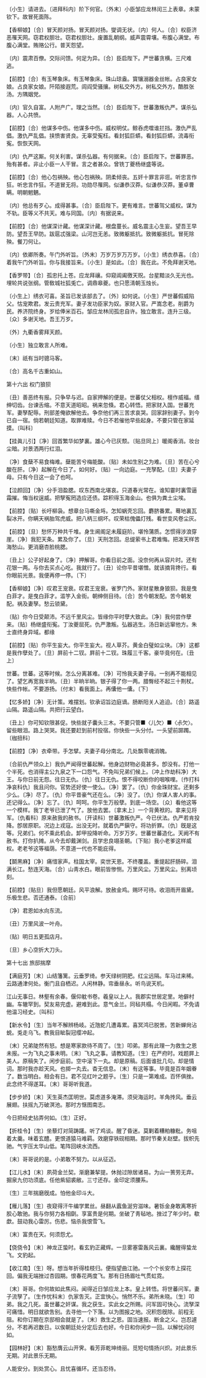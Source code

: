 <!-- { "loadSidebar": true } -->
〔小生〕请进去。〔进拜科内〕阶下何官。〔外末〕小臣邹应龙林闰三上表章。未蒙钦下。故冒死面陈。 

【香柳娘】〔合〕冒天颜对扬。冒天颜对扬。燮调无状。〔内〕何人。〔合〕权臣济恶罹天网。窃君权胆壮。窃君权胆壮。废置乱朝纲。威声震霄壤。布腹心满堂。布腹心满堂。贿赂公行。普天怨望。

〔内〕震肃百僚。交际问馈。何足为异。〔合〕臣启陛下。严世蕃贪横。三尺难逃。 

【前腔】〔合〕有玉琴象床。有玉琴象床。珠山琼盎。寳镶溺器金丝帐。占良家女娘。占良家女娘。阡陌接遐荒。闾阎受骚攘。树私交外方。树私交外方。酷胜张汤。方隅姻党。

〔内〕官久自富。人附产广。理之当然。〔合〕臣启陛下。世蕃激叛仇严。谋杀弘器。人心共愤。 

【前腔】〔合〕他谋多中伤。他谋多中伤。威权明仗。鲸呑虎噬谁拦挡。激仇严乱倡。激仇严乱倡。挟愤害贤良。无辜受寃枉。看封狐巨蟒。看封狐巨蟒。流毒衔寃。恢恢天网。

〔内〕仇严这厮。何关利害。谋杀弘器。有何据来。〔合〕臣启陛下。世蕃罪恶。殆有甚者。非止小臣一人干冒。言之者甚众。曾铣丁夔杨继盛等说。 

【前腔】〔合〕他心包祸殃。他心包祸殃。阴柔倾丧。五奸十罪言非诳。听忠言作狂。听忠言作狂。不道冒无将。功勋尽罹网。似谦恭汉莽。似谦恭汉莽。董卓曹瞒。明朝魍魉。

〔内〕他总有歹心。成得甚事。〔合〕臣启陛下。更有难言。世蕃驾父威权。谋为不轨。臣等义不共天。难与同国。〔内〕有据说来。 

【前腔】〔合〕他谋深计藏。他谋深计藏。根盘蔓长。威名震主心生妄。望吾王早防。望吾王早防。跋扈忒强梁。山河岂无恙。致微躯抵抗。致微躯抵抗。冒死除殃。餐刀何让。

〔内〕依卿所奏。午门外听旨。〔外末〕万岁万岁万万岁。〔小生〕绣衣恭喜。〔合〕着我午门外听旨。你与我接旨来。〔小生〕是如此。〔合〕我在此。不免拜谢天地。 

【香罗带】〔合〕孤忠托上苍。应龙拜禳。仰窥阊阖徼天贶。台星黯淡久无光也。埋轮共说张纲。管敎城社狐兎亡。调鼎皋夔。也只愿淸朝玉烛长。

〔小生上〕绣衣可喜。圣旨已发该部去了。〔外〕如何说。〔小生〕严世蕃假威陷父。怙宠欺君。发云贵充军。妻子发功臣家为奴。家财入官。严嵩念老。削爵为民。养济院终身。岁给俸米百石。邹应龙林闰孤忠自许。独立敢言。连升三级。〔众〕多谢天地。吾王万岁。 

〔外〕九衢香雾拜天颜。



〔小生〕独立敢言人所难。

〔末〕祇有当时骢马客。



〔合〕高名千古重如山。 

第十六出
权门狼狈

〔丑〕善恶终有报。只争早与迟。自家押解的便是。世蕃仗父相权。檀作威福。缙绅切齿。台谏舌缩。不意天道昭昭。祸来忽倏。君心转悟。把家财入国。世蕃充军。妻孥配辱。刑部差俺欲解他去。争奈他们再三苦求哀哭。回家辞别妻子。到今已自一宿。倘若朝廷知道。取罪难赎。今日不若催他早些起身。不要只管在家延摸。〔叫科〕 

【挂眞儿引】〔净〕回首繁华如梦裏。雄心今已灰颓。〔贴旦同上〕暖阁香消。妆台尘暗。对景洒两行红泪。

〔净〕食蘖不易食梅难。蘖能苦兮梅能酸。〔贴〕未如生别之为难。〔旦〕苦在心兮酸在肝。〔净〕起解在今日了。如何好。〔贴〕一向边庭。一充孥配。〔旦〕夫妻子母。只有今日这一会了也呵。 

【泣颜回】〔净〕分手泪盈腮。叹东西南北堪哀。只道春光常在。谁知霎时裏雪逼霜摧。悔当权逞威。把孼寃罔造应还债。踪积得玉海金山。也俱为粪土尘埃。

【前腔】〔贴〕长吁柳袅。想章台马嘶金埓。怎知蜗壳忘回。麝脐番累。蓦地裏瓦裂冰开。你瞒天祸胎驾虎威。把八柄三纲坏。叹荣枯傀儡灯残。看世变风卷尘灰。

【前腔】〔旦〕愁怀万种共千堆。身生阃阁足未履庭阶。堪怜蒲质。怎惯得涉浪穿崖。〔净〕我犯天条。累及你了。〔旦〕天刑怎回。总缇萦书上君难悔。把泼天样苦海愁山。更消磨杏脸桃腮。

〔丑上〕公子好起身了。〔净〕押解哥。你看日前之面。没奈何再从容片时。还有花银一两。与你去买点心吃。我就行了。〔丑〕论你平昔堪憎。就该摘背搀行。看你眼前光景。我便再停一停。〔下〕 

【香柳娘】〔净〕叹君王宠衰。叹君王宠衰。雀罗门外。家财星散身狼狈。我是曳白菲才。是曳白菲才。滥竽入金街。朝绅侧目待。〔合〕苦今朝发配。苦今朝发配。祸及妻孥。愁云锁黛。

〔贴〕你今日受颠沛。不远千里风尘。皆缘你平时孽大致此。〔净〕我何尝作孽来。〔贴〕杨继盛衔寃。丁汝夔屈死。仇严激叛。弘器逃生。汤日新远窜他方。朱士直终身异域。都缘 

【前腔】〔贴〕你平生妄大。你平生妄大。视人草芥。黄金白璧如尘块。〔净〕这都是我作孽处了。〔旦〕屛前十二钗。屛前十二钗。珠履三千客。豪华竟何在。〔丑上〕 

世蕃。世蕃。这等时候。怎么分离甚难。〔净〕可怜我夫妻子母。一别再不能相见了。望乞再宽我半晌。〔丑〕半晌半晌。银子得了你一两。腊臀经不起三十荆杖。快些作帐。不要游扬。〔付末〕看我面上。再儾他一儾。〔下〕 

【忆多娇】〔净〕无计策。难摆划。钦承诏旨边庭谪。肠断阳关人追迫。〔合〕路遥山隔。路遥山隔。共把行云望白。

〔丑上〕你可知钦限甚促。快些就子囊头三木。不要只管■〈儿欠〉■〈尗欠〉。留些眼泪。路上哭哭。我还要赶到前村投宿。你快些一头分付。一头望前踯躅。〔枷扭科〕 

【前腔】〔净〕衣牵带。手怎擘。夫妻子母分南北。几处飘零魂消魄。

〔合前仇严领众上〕我仇严闻得世蕃起解。他身边财物必竟甚多。卽没有。打他一个半死。也消得主公九泉之下一口怨气。不免叫兄弟们候上。〔冲上作劫科净〕大王。与你日前无怨。往日无仇。〔仇〕往日无仇。恨不得咬断你的咽喉哩。〔作打科净哀科仇〕我且问你。官势还好使一使么。〔净〕罢了。〔仇〕你金珠财宝。还剩多少么。〔净〕尽了。〔仇〕你平昔豪气还在么。〔净〕没了。〔仇〕你谋人害人的事。还记得么。〔净〕忘了。〔仇〕呵呵。你平生万般孽。到底一场空。〔众〕看他这等一个模样。我丁老爷已泄了气了。放他去罢。〔拿末上〕一个背黄袱的。拿来见将军。〔仇看科〕原来赦我的赦书。〔开读科〕世蕃激叛仇严。今已伏法。仇严若肯投降。卽居原职。况边上戎寇。出没无时。就着仇严鎭守。将功折罪。〔仇〕旣是这等。兄弟们。何不乘此机会。卸甲投降听命。万岁万岁。世蕃世蕃造化。天阙不有赦书。打你扒摊。从今去却戴渊剑。且学忠良翊圣朝。〔下贴〕我小老爹这样威权。老老爷这等福荫。不意道一代也不能庇得。 

【鬬黑麻】〔净〕痛惜家声。柱国太宰。奕世天恩。不终覆盖。重提起肝肠碎。泪满长江。愁连天海。〔合〕山靑水白。眼前皆惨恻。万里风尘。万里风尘。别离顷刻。

【前腔】〔贴旦〕我但愿朝廷。风平浪解。放赦金鸡。赐环可待。收泪雨开眉黛。乐极生悲。否还通泰。〔合前〕 

〔净〕君恩如水向东流。



〔丑〕万里风波一叶舟。

〔贴〕明日五更孤店月。



〔旦〕乡心空折大刀头。 

第十七出
旅邸揣摩

【满庭芳】〔末〕山结籓篱。云垂罗绮。参天绿树阴肥。红尘远隔。车马过来稀。云路通津何处。衡门且自栖迟。人闲林静。帘垂昼永。听鸟说天机。

江山无事日。林壑有余春。偃仰躭书卷。羲皇以上人。我郡实世居定里。地僻村幽。车辙罕到。契友易完虚。避难到此。意气金兰。同毡共榻。今日闲暇。不免请他温习经史。〔叫科〕 

【新水令】〔生〕当年不解辨杨岐。近虺蛇几遭毒累。喜冥鸿已脱罟。苦新蝉尙沾蜕。兎走乌飞。教我目眦裂冠缨冲起。

〔末〕兄弟陡然有怒。想是寒家款待不周了。〔生〕叩弟。那有此理一为救生之恩未报。一为飞丸之事未明。〔末〕飞丸之事。请教知道。〔生〕在严府时。戏题屛上美人。原稿失了。闲步庭前。空中滚下一丸。却是原稿。后面谁批几句。却是情词。那时我亦趁天风。也掷一丸去。杳无信息。〔末〕有这等事。毕竟是百年姻眷了。数当明白。相会有日。君不见红叶之题乎。〔生〕只是一第难成。百怀俱挫。此念终不得遂耳。〔末〕哥哥听我道。 

【步步娇】〔末〕天生英杰匡明世。莫虑道多淹滞。须臾海运时。羊角抟风。垂云展翅。扶摇九万破溟池。那时方惬图南志。

今日把经史拈弄何如。〔生〕正好。 

【折桂令】〔生〕坐藜灯对简踌躇。听了鸡谈。醒了昏迷。莫剿着糟粕糠粃。务咀着太羹。味着玄醴。更恨道猿马难羁。效磨穿铁砚相期。那时节秦关赵壁。拔帜先驰。气宇压太华山低。笔阵回峡水流西。

〔末〕哥哥说的是。小弟敢不努力。以从征迈。 

【江儿水】〔末〕夙荷金兰契。渐磨兼挈提。休抛过隙居诸易。为山一篑劳无弃。掘泉九仞功须底。任他紫貂裘敝。三寸还存。金印定须腰系。

〔生〕三年揣磨旣成。怕他金印斗大。 

【雁儿落】〔生〕夜窥得汗牛编学累丝。昼翻从蠧鱼涎穷滋味。暑铄金身敢离寒折胶心敢驰。我与你努力各相劘。享富贵是何期。坐破了靑毡地。挫过了年少时。欷歔。鼓动我心雷厉。伤悲。恼杀我恨雪飞。

〔末〕富贵在天。何须怨尤。 

【侥侥令】〔末〕神龙正蛰时。看玄豹正藏辉。一旦雾塞雷轰风云裏。纔醒得蛰龙飞。文豹起。

【收江南】〔生〕呀。想当年折得桂枝归。便指望曲江驰。一个个长安市上探花回。偏我无端挫过杏园期。恨春花两度飞。那有日扬眉吐气贯虹霓。

〔末〕哥哥。你何故如此焦闷。闻得近日邹应龙上本。皇上转悟。将世蕃问军。妻子流孥了。〔生作忧科末〕仇家吿灭。正宜快心。悄然不乐。弟所未晓。〔生〕叩弟。我之几死。虽世蕃之奸谋。我之获生。实此女之所赐。问军固可快心。流孥深可痛惜。明日就欲吿别。去寻他一个下落。以为图报之地。况积怨旣除。前程无阻。和你订期在京邸相会就是了。〔末〕救生之恩。固当速报。断金之义。岂忍遽分。不若再迟数日。以俟朝廷处分定后去也好。今日和你闲步一回。以解忧闷何如。 

【园林好】〔末〕豁愁膺云山开霁。看芳菲乾坤绮丽。觅短句情扬兴炽。对此景乐无期。对此景乐无期。

人能安分。到处赏心。且忧喜循环。还当忍待。 

